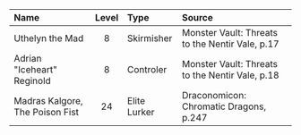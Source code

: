 | Name                            | Level | Type         | Source                                          |
| :------------------------------ | :---: | :----------- | :---------------------------------------------- |
| Uthelyn the Mad                 | 8     | Skirmisher   | Monster Vault: Threats to the Nentir Vale, p.17 |
| Adrian "Iceheart" Reginold      | 8     | Controler    | Monster Vault: Threats to the Nentir Vale, p.18 |
| Madras Kalgore, The Poison Fist | 24    | Elite Lurker | Draconomicon: Chromatic Dragons, p.247          |
